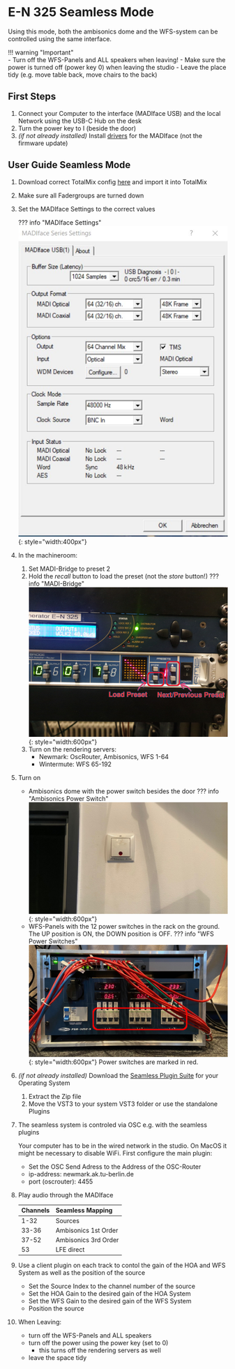 # E-N 325 Seamless Mode

Using this mode, both the ambisonics dome and the WFS-system can be controlled using the same interface.

!!! warning "Important"   
    - Turn off the WFS-Panels and ALL speakers when leaving!
    - Make sure the power is turned off (power key 0) when leaving the studio
    - Leave the place tidy (e.g. move table back, move chairs to the back)

## First Steps
1. Connect your Computer to the interface (MADIface USB) and the local Network using the USB-C Hub on the desk
2. Turn the power key to I (beside the door)
3. *(if not already installed)* Install [drivers](https://www.rme-audio.de/de_madiface-usb.html) for the MADIface (not the firmware update)

## User Guide Seamless Mode
1. Download correct TotalMix config [here](../configs.md) and import it into TotalMix
2. Make sure all Fadergroups are turned down
4. Set the MADIface Settings to the correct values

    ??? info "MADIface Settings"
        ![Madiface Settings Screenshot](../graphics/madiface_settings_64mix.jpg){: style="width:400px"}

3. In the machineroom:
    1. Set MADI-Bridge to preset 2
    2. Hold the *recall* button to load the preset (not the *store* button!)
    ??? info "MADI-Bridge"
        ![Picture of MADI-Bridge Preset Selection](../graphics/madibridge.jpg){: style="width:600px"}
    3. Turn on the rendering servers:
        - Newmark: OscRouter, Ambisonics, WFS 1-64
        - Wintermute: WFS 65-192

4. Turn on
    - Ambisonics dome with the power switch besides the door
    ??? info "Ambisonics Power Switch"
        ![Picture of Ambisonics switch](../graphics/ambidome_switch.png){: style="width:600px"}
    - WFS-Panels with the 12 power switches in the rack on the ground. The UP position is ON, the DOWN position is OFF. 
    ??? info "WFS Power Switches"
        ![Picture of WFS Power Rack](../graphics/wfs_power_switches.png){: style="width:600px"}
        Power switches are marked in red.
5. *(if not already installed)* Download the [Seamless Plugin Suite](https://github.com/TU-Studio/seamless-plugin-suite/releases/latest) for your Operating System
    1. Extract the Zip file
    2. Move the VST3 to your system VST3 folder or use the standalone Plugins

6. The seamless system is controled via OSC e.g. with the seamless plugins
    
    Your computer has to be in the wired network in the studio. On MacOS it might be necessary to disable WiFi.
    First configure the main plugin:
    - Set the OSC Send Adress to the Address of the OSC-Router
    - ip-address: newmark.ak.tu-berlin.de
    - port (oscrouter): 4455

7. Play audio through the MADIface

    | Channels | Seamless Mapping |
    | ---- | ---- |
    | 1-32 | Sources |
    | 33-36 | Ambisonics 1st Order |
    | 37-52 | Ambisonics 3rd Order |
    | 53 | LFE direct |

8. Use a client plugin on each track to contol the gain of the HOA and WFS System as well as the position of the source
    - Set the Source Index to the channel number of the source
    - Set the HOA Gain to the desired gain of the HOA System
    - Set the WFS Gain to the desired gain of the WFS System
    - Position the source

9. When Leaving:
    - turn off the WFS-Panels and ALL speakers
    - turn off the power using the power key (set to 0)
        - this turns off the rendering servers as well
    - leave the space tidy

